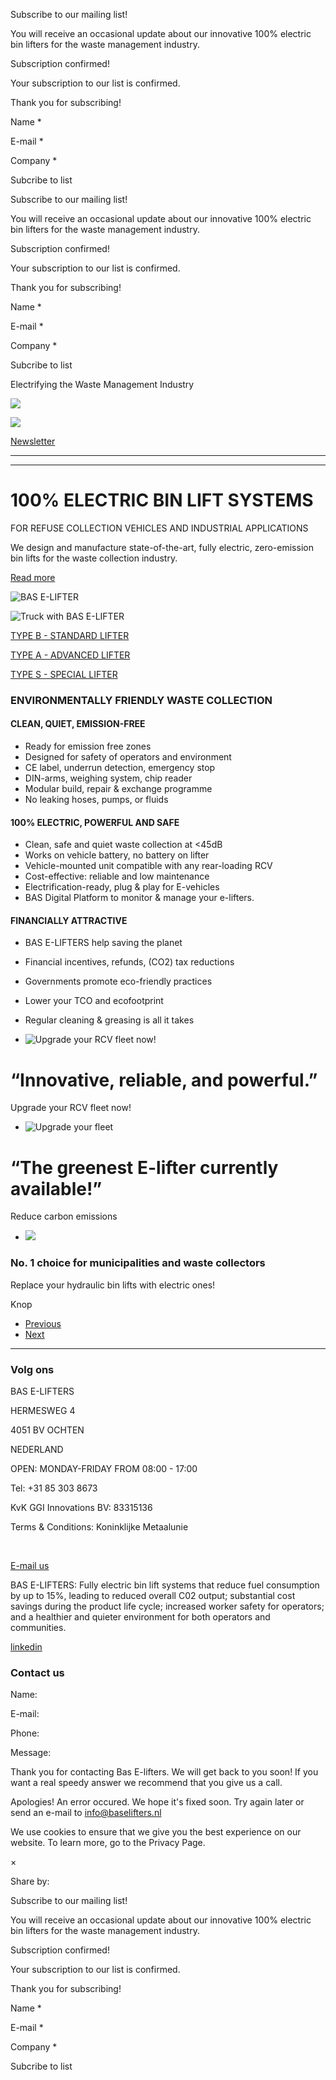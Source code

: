 Subscribe to our mailing list!

You will receive an occasional update about our innovative 100% electric bin lifters for the waste management industry.

Subscription confirmed!

Your subscription to our list is confirmed.

Thank you for subscribing!

Name \*

E-mail \*

Company \*

Subcribe to list

Subscribe to our mailing list!

You will receive an occasional update about our innovative 100% electric bin lifters for the waste management industry.

Subscription confirmed!

Your subscription to our list is confirmed.

Thank you for subscribing!

Name \*

E-mail \*

Company \*

Subcribe to list

Electrifying the Waste Management Industry

![](https://lirp.cdn-website.com/1acc9ee8/dms3rep/multi/opt/Bas+elifters+logo2-1920w.PNG)

[![](https://lirp.cdn-website.com/1acc9ee8/dms3rep/multi/opt/Bas+E-Lifters+Fully+Electrics-399w.png)](https://www.baselifters.nl/)

[Newsletter](https://www.baselifters.nl/register-for-our-newsletter)

* * *

* * *

# 100% ELECTRIC BIN LIFT SYSTEMS

FOR REFUSE COLLECTION VEHICLES AND INDUSTRIAL APPLICATIONS

We design and manufacture state-of-the-art, fully electric, zero-emission bin lifts for the waste collection industry.

[Read more](https://www.baselifters.nl/#FEATURES)

![BAS E-LIFTER](https://lirp.cdn-website.com/1acc9ee8/dms3rep/multi/opt/20250505_134236-4229b2c3-704h.jpg)

![Truck with BAS E-LIFTER](https://lirp.cdn-website.com/1acc9ee8/dms3rep/multi/opt/informatie+verhuizing+van+no7+naar+no4+Hermesweg-6439aae1-1920w.JPG)

[TYPE B - STANDARD LIFTER](https://www.baselifters.nl/lifters)

[TYPE A - ADVANCED LIFTER](https://www.baselifters.nl/lifters)

[TYPE S - SPECIAL LIFTER](https://www.baselifters.nl/lifters)

### ENVIRONMENTALLY FRIENDLY WASTE COLLECTION

#### CLEAN, QUIET, EMISSION-FREE

- Ready for emission free zones
- Designed for safety of operators and environment
- CE label, underrun detection, emergency stop
- DIN-arms, weighing system, chip reader
- Modular build, repair & exchange programme
- No leaking hoses, pumps, or fluids

#### 100% ELECTRIC, POWERFUL AND SAFE

- Clean, safe and quiet waste collection at <45dB
- Works on vehicle battery, no battery on lifter
- Vehicle-mounted unit compatible with any rear-loading RCV
- Cost-effective: reliable and low maintenance
- Electrification-ready, plug & play for E-vehicles
- BAS Digital Platform to monitor & manage your e-lifters.

#### FINANCIALLY ATTRACTIVE

- BAS E-LIFTERS help saving the planet
- Financial incentives, refunds, (CO2) tax reductions
- Governments promote eco-friendly practices
- Lower your TCO and ecofootprint
- Regular cleaning & greasing is all it takes

- ![Upgrade your RCV fleet now!](https://lirp.cdn-website.com/md/unsplash/dms3rep/multi/opt/photo-1531147646552-1eec68116469-2304w.jpg)






# “Innovative, reliable, and powerful.”





Upgrade your RCV fleet now!

- ![Upgrade your fleet](https://lirp.cdn-website.com/md/unsplash/dms3rep/multi/opt/photo-1420593248178-d88870618ca0-2304w.jpg)






# “The greenest E-lifter currently available!”





Reduce carbon emissions

- ![](https://lirp.cdn-website.com/md/unsplash/dms3rep/multi/opt/photo-1472313420546-a46e561861d8-2304w.jpg)






### No. 1 choice for municipalities and waste collectors





Replace your hydraulic bin lifts with electric ones!







Knop


- [Previous](https://www.baselifters.nl/)
- [Next](https://www.baselifters.nl/)

* * *

### Volg ons

BAS E-LIFTERS

HERMESWEG 4

4051 BV OCHTEN

NEDERLAND

OPEN: MONDAY-FRIDAY FROM 08:00 - 17:00

Tel: +31 85 303 8673

KvK GGI Innovations BV: 83315136

Terms & Conditions: Koninklijke Metaalunie

﻿

[E-mail us](mailto:info@baselifters.nl)

BAS E-LIFTERS: Fully electric bin lift systems that reduce fuel consumption by up to 15%, leading to reduced overall C02 output; substantial cost savings during the product life cycle; increased worker safety for operators; and a healthier and quieter environment for both operators and communities.

[linkedin](https://www.linkedin.com/company/baselifters/?viewAsMember=true)

### Contact us

Name:

E-mail:

Phone:

Message:

Thank you for contacting Bas E-lifters. We will get back to you soon! If you want a real speedy answer we recommend that you give us a call.

Apologies! An error occured. We hope it's fixed soon. Try again later or send an e-mail to info@baselifters.nl

We use cookies to ensure that we give you the best experience on our website. To learn more, go to the Privacy Page.

×

Share by:

Subscribe to our mailing list!

You will receive an occasional update about our innovative 100% electric bin lifters for the waste management industry.

Subscription confirmed!

Your subscription to our list is confirmed.

Thank you for subscribing!

Name \*

E-mail \*

Company \*

Subcribe to list